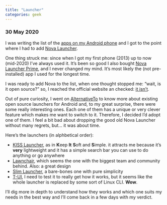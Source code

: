 ```yaml
---
title: "Launcher"
categories: geek
---
```

### 30 May 2020

I was writing the list of the [apps on my Android phone](/apps#mobile) and I got to the point where I had to add [Nova Launcher]().

One thing struck me: since when I got my first phone (2013) up to now (mid-2020) I’ve always used it. It’s been so good I also bought [Nova Launcher Prime](), and I never changed my mind. It’s most likely the (not pre-installed) app I used for the longest time.

I was ready to add Nova to the list, when one thought stopped me: “wait, is it open source?” so, I reached the official website an checked: [it isn’t](http://novalauncher.com/).

Out of pure curiosity, I went on [AlternativeTo](https://alternativeto.net/software/nova-launcher/?license=opensource) to know more about existing open source launchers for Android and, to my great surprise, there were some really interesting ones. Each one of them has a unique or very clever feature which makes me want to switch to it. Therefore, I decided I’d adopt one of them. I feel a bit bad about dropping the good old Nova Launcher without many regrets, but... it was about time.

Here’s the launchers (in alphbetical order):

- [KISS Launcher](https://kisslauncher.com/), as in **K**eep **It** **S**oft and **S**imple. it attracts me because it’s **very** lightweight and it has a simple search bar you can use to do anything or go anywhere
- [Lawnchair](https://lawnchair.app/), which seems the one with the biggest team and community behind. Also: a great design
- [Slim Launcher](https://github.com/sduduzog/slim-launcher), a bare-bones one with pure simplicity
- [T-UI](https://github.com/fAndreuzzi/TUI-ConsoleLauncher), I need to test it to really get how it works, but it seems like the whole launcher is replaced by some sort of Linux CLI. **Wow**.

I’ll dig more in depth to understand how they works and which one suits my needs in the best way and I’ll come back in a few days with my verdict.
